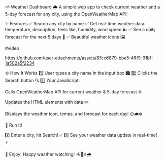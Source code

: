 ⛅ Weather Dashboard 🌦️
A simple web app to check current weather and a 5-day forecast for any city, using the OpenWeatherMap API!

✨ Features
✅ Search any city by name
✅ Get real-time weather data: temperature, description, feels like, humidity, wind speed 🌬️
✅ See a daily forecast for the next 5 days 📅
✅ Beautiful weather icons 🖼️

#video






https://github.com/user-attachments/assets/87cc6879-bba5-46f9-91b1-1a502a5f2234



⚙️ How It Works
1️⃣ User types a city name in the input box 🏙️
2️⃣ Clicks the Search button 🔍
3️⃣ Your JavaScript:

Calls OpenWeatherMap API for current weather & 5-day forecast 🌐

Updates the HTML elements with data ✏️

Displays the weather icon, temps, and forecast for each day! 🌞🌧️❄️


🏃 Run It!

2️⃣ Enter a city, hit Search! ✅
3️⃣ See your weather data update in real-time! ⚡

🎉 Enjoy!
Happy weather watching! ☀️🌈❄️🌧️
